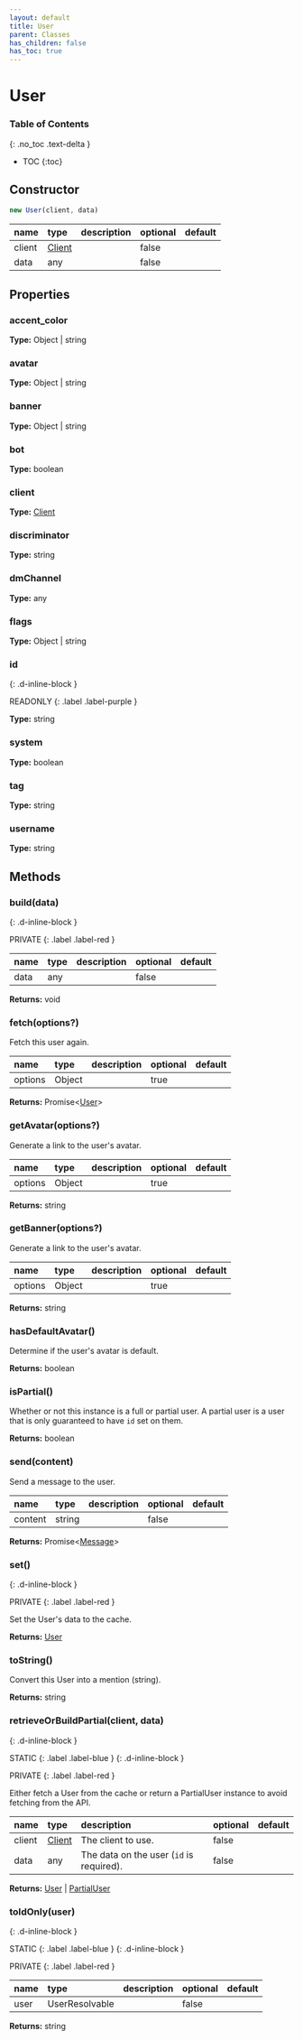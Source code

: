 ```yaml
---
layout: default
title: User
parent: Classes
has_children: false
has_toc: true
---
```


# User
### Table of Contents
{: .no_toc .text-delta }

- TOC
{:toc}
## Constructor
```js
new User(client, data)
```
| name | type | description | optional | default |
|:-----|:-----|:------------|:---------|:--------|
| client | [Client](classes/Client) |  | false |  |
| data | any |  | false |  |

## Properties
### accent_color
**Type:** Object | string

### avatar
**Type:** Object | string

### banner
**Type:** Object | string

### bot
**Type:** boolean

### client
**Type:** [Client](classes/Client)

### discriminator
**Type:** string

### dmChannel
**Type:** any

### flags
**Type:** Object | string

### id
{: .d-inline-block }

READONLY
{: .label .label-purple }

**Type:** string

### system
**Type:** boolean

### tag
**Type:** string

### username
**Type:** string

## Methods
### build(data)
{: .d-inline-block }

PRIVATE
{: .label .label-red }

| name | type | description | optional | default |
|:-----|:-----|:------------|:---------|:--------|
| data | any |  | false |  |

**Returns:** void

### fetch(options?)
Fetch this user again.

| name | type | description | optional | default |
|:-----|:-----|:------------|:---------|:--------|
| options | Object |  | true |  |

**Returns:** Promise<[User](classes/User)>

### getAvatar(options?)
Generate a link to the user's avatar.

| name | type | description | optional | default |
|:-----|:-----|:------------|:---------|:--------|
| options | Object |  | true |  |

**Returns:** string

### getBanner(options?)
Generate a link to the user's avatar.

| name | type | description | optional | default |
|:-----|:-----|:------------|:---------|:--------|
| options | Object |  | true |  |

**Returns:** string

### hasDefaultAvatar()
Determine if the user's avatar is default.

**Returns:** boolean

### isPartial()
Whether or not this instance is a full or partial
user. A partial user is a user that is only
guaranteed to have `id` set on them.

**Returns:** boolean

### send(content)
Send a message to the user.

| name | type | description | optional | default |
|:-----|:-----|:------------|:---------|:--------|
| content | string |  | false |  |

**Returns:** Promise<[Message](classes/Message)>

### set()
{: .d-inline-block }

PRIVATE
{: .label .label-red }

Set the User's data to the cache.

**Returns:** [User](classes/User)

### toString()
Convert this User into a mention (string).

**Returns:** string

### retrieveOrBuildPartial(client, data)
{: .d-inline-block }

STATIC
{: .label .label-blue }
{: .d-inline-block }

PRIVATE
{: .label .label-red }

Either fetch a User from the cache or return a
PartialUser instance to avoid fetching from the API.

| name | type | description | optional | default |
|:-----|:-----|:------------|:---------|:--------|
| client | [Client](classes/Client) | The client to use. | false |  |
| data | any | The data on the user (`id` is required). | false |  |

**Returns:** [User](classes/User) | [PartialUser](classes/PartialUser)

### toIdOnly(user)
{: .d-inline-block }

STATIC
{: .label .label-blue }
{: .d-inline-block }

PRIVATE
{: .label .label-red }

| name | type | description | optional | default |
|:-----|:-----|:------------|:---------|:--------|
| user | UserResolvable |  | false |  |

**Returns:** string

